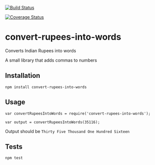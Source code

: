 [![Build Status](https://travis-ci.org/nehasoni/convert-rupees-into-words.svg?branch=master)](https://travis-ci.org/nehasoni/convert-rupees-into-words)

[![Coverage Status](https://coveralls.io/repos/github/nehasoni/convert-rupees-into-words/badge.svg?branch=feature%2Fupto-nine-digits)](https://coveralls.io/github/nehasoni/convert-rupees-into-words?branch=feature%2Fupto-nine-digits)

# convert-rupees-into-words
Converts Indian Rupees into words

A small library that adds commas to numbers

## Installation

  `npm install convert-rupees-into-words`

## Usage

    var convertRupeesIntoWords = require('convert-rupees-into-words');

    var output = convertRupeesIntoWords(35116);


  Output should be `Thirty Five Thousand One Hundred Sixteen`


## Tests

  `npm test`

